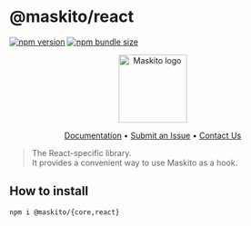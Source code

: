 # @maskito/react

[![npm version](https://img.shields.io/npm/v/@maskito/react.svg)](https://npmjs.com/package/@maskito/react)
[![npm bundle size](https://img.shields.io/bundlephobia/minzip/@maskito/react)](https://bundlephobia.com/result?p=@maskito/react)

<p align="center">
    <img src="https://raw.githubusercontent.com/Tinkoff/maskito/main/projects/demo/src/assets/icons/maskito.svg" alt="Maskito logo" height="120px">
</p>

<p align="center">
    <a href="https://tinkoff.github.io/maskito/javascript-frameworks/react">Documentation</a> •
    <a href="https://github.com/Tinkoff/maskito/issues/new/choose">Submit an Issue</a> •
    <a href="https://t.me/taiga_ui">Contact Us</a>
</p>

> The React-specific library.<br /> It provides a convenient way to use Maskito as a hook.

## How to install

```
npm i @maskito/{core,react}
```
